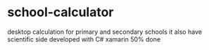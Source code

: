 # school-calculator
desktop calculation for primary and secondary schools it also have scientific side
developed with C# xamarin 50% done

